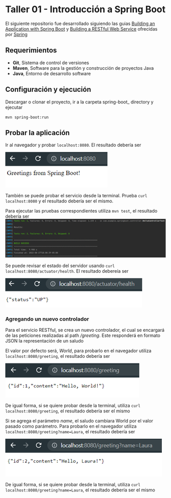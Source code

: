 # Taller 01 - Introducción a Spring Boot

El siguiente repositorio fue desarrollado siguiendo las guias [Building an Application with Spring Boot](https://spring.io/guides/gs/spring-boot/) y [Building a RESTful Web Service](https://spring.io/guides/gs/rest-service/) ofrecidas por [Spring](https://spring.io/)

## Requerimientos

* **Git**, Sistema de control de versiones
* **Maven**, Software para la gestión y construcción de proyectos Java
* **Java**, Entorno de desarrollo software


## Configuración y ejecución  
Descargar o clonar el proyecto, ir a la carpeta spring-boot_ directory y ejecutar
```
mvn spring-boot:run
```

## Probar la aplicación 
Ir al navegador y probar `localhost:8080`. El resultado debería ser 

![SimpleWeb](img/SimpleWeb.png)

También se puede probar el servicio desde la terminal. Prueba `curl localhost:8080` y el resultado debería ser el mismo. 

Para ejecutar las pruebas correspondientes utiliza `mvn test`, el resultado debería ser
![run test](img/runTest.png)

Se puede revisar el estado del servidor usando `curl localhost:8080/actuator/health`. El resultado debereía ser 

![Check health](img/checkHealth.png)

### Agregando un nuevo controlador 
 Para el servicio RESTful, se crea un nuevo controlador, el cual se encargará de las peticiones realizadas al path _/greeting_. Este responderá en formato JSON la representación de un saludo 

El valor por defecto será, _World_, para probarlo en el navegador utiliza `localhost:8080/greeting`, el resultado debería ser 

![testService](img/TestService.png)

De igual forma, si se quiere probar desde la terminal, utiliza `curl localhost:8080/greeting`, el resultado debería ser el mismo

Si se agrega el parámetro _name_, el saludo cambiara World por el valor pasado como parámetro. Para probarlo en el navegador utiliza `localhost:8080/greeting?name=Laura`, el resultado debería ser 

![testService](img/TestService2.png)

De igual forma, si se quiere probar desde la terminal, utiliza `curl localhost:8080/greeting?name=Laura`, el resultado debería ser el mismo
